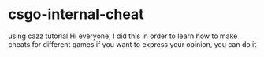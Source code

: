 # csgo-internal-cheat
using cazz tutorial
Hi everyone, I did this in order to learn how to make cheats for different games if you want to express your opinion, you can do it
